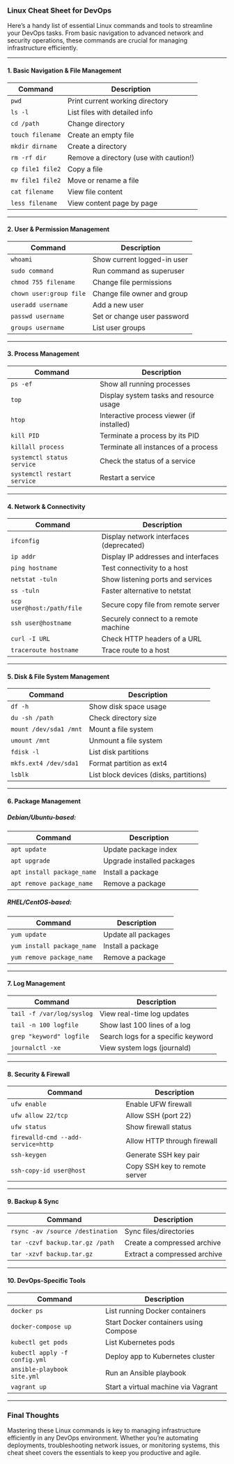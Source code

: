 ### Linux Cheat Sheet for DevOps

Here’s a handy list of essential Linux commands and tools to streamline your DevOps tasks. From basic navigation to advanced network and security operations, these commands are crucial for managing infrastructure efficiently.

---

#### **1. Basic Navigation & File Management**

| Command          | Description                                |
|------------------|--------------------------------------------|
| `pwd`            | Print current working directory            |
| `ls -l`          | List files with detailed info              |
| `cd /path`       | Change directory                          |
| `touch filename` | Create an empty file                      |
| `mkdir dirname`  | Create a directory                        |
| `rm -rf dir`     | Remove a directory (use with caution!)     |
| `cp file1 file2` | Copy a file                               |
| `mv file1 file2` | Move or rename a file                     |
| `cat filename`   | View file content                         |
| `less filename`  | View content page by page                 |

---

#### **2. User & Permission Management**

| Command               | Description                                       |
|-----------------------|---------------------------------------------------|
| `whoami`              | Show current logged-in user                       |
| `sudo command`        | Run command as superuser                          |
| `chmod 755 filename`  | Change file permissions                           |
| `chown user:group file`| Change file owner and group                      |
| `useradd username`     | Add a new user                                    |
| `passwd username`      | Set or change user password                       |
| `groups username`      | List user groups                                  |

---

#### **3. Process Management**

| Command            | Description                               |
|--------------------|-------------------------------------------|
| `ps -ef`           | Show all running processes                |
| `top`              | Display system tasks and resource usage   |
| `htop`             | Interactive process viewer (if installed) |
| `kill PID`         | Terminate a process by its PID            |
| `killall process`  | Terminate all instances of a process      |
| `systemctl status service` | Check the status of a service       |
| `systemctl restart service` | Restart a service                  |

---

#### **4. Network & Connectivity**

| Command                   | Description                                   |
|---------------------------|-----------------------------------------------|
| `ifconfig`                | Display network interfaces (deprecated)       |
| `ip addr`                 | Display IP addresses and interfaces           |
| `ping hostname`           | Test connectivity to a host                   |
| `netstat -tuln`           | Show listening ports and services             |
| `ss -tuln`                | Faster alternative to netstat                 |
| `scp user@host:/path/file`| Secure copy file from remote server           |
| `ssh user@hostname`       | Securely connect to a remote machine          |
| `curl -I URL`             | Check HTTP headers of a URL                   |
| `traceroute hostname`     | Trace route to a host                         |

---

#### **5. Disk & File System Management**

| Command              | Description                                   |
|----------------------|-----------------------------------------------|
| `df -h`              | Show disk space usage                        |
| `du -sh /path`       | Check directory size                         |
| `mount /dev/sda1 /mnt` | Mount a file system                        |
| `umount /mnt`        | Unmount a file system                        |
| `fdisk -l`           | List disk partitions                         |
| `mkfs.ext4 /dev/sda1`| Format partition as ext4                     |
| `lsblk`              | List block devices (disks, partitions)       |

---

#### **6. Package Management**

##### **Debian/Ubuntu-based:**
| Command                        | Description                          |
|---------------------------------|--------------------------------------|
| `apt update`                    | Update package index                |
| `apt upgrade`                   | Upgrade installed packages          |
| `apt install package_name`      | Install a package                   |
| `apt remove package_name`       | Remove a package                    |

##### **RHEL/CentOS-based:**
| Command                         | Description                          |
|----------------------------------|--------------------------------------|
| `yum update`                     | Update all packages                 |
| `yum install package_name`       | Install a package                   |
| `yum remove package_name`        | Remove a package                    |

---

#### **7. Log Management**

| Command                   | Description                                  |
|---------------------------|----------------------------------------------|
| `tail -f /var/log/syslog`  | View real-time log updates                   |
| `tail -n 100 logfile`      | Show last 100 lines of a log                 |
| `grep "keyword" logfile`   | Search logs for a specific keyword           |
| `journalctl -xe`           | View system logs (journald)                 |

---

#### **8. Security & Firewall**

| Command                      | Description                                 |
|------------------------------|---------------------------------------------|
| `ufw enable`                 | Enable UFW firewall                         |
| `ufw allow 22/tcp`           | Allow SSH (port 22)                         |
| `ufw status`                 | Show firewall status                        |
| `firewalld-cmd --add-service=http` | Allow HTTP through firewall          |
| `ssh-keygen`                 | Generate SSH key pair                       |
| `ssh-copy-id user@host`      | Copy SSH key to remote server               |

---

#### **9. Backup & Sync**

| Command                                      | Description                                |
|----------------------------------------------|--------------------------------------------|
| `rsync -av /source /destination`            | Sync files/directories                     |
| `tar -czvf backup.tar.gz /path`             | Create a compressed archive                |
| `tar -xzvf backup.tar.gz`                   | Extract a compressed archive               |

---

#### **10. DevOps-Specific Tools**

| Command                   | Description                                |
|---------------------------|--------------------------------------------|
| `docker ps`               | List running Docker containers             |
| `docker-compose up`       | Start Docker containers using Compose      |
| `kubectl get pods`        | List Kubernetes pods                       |
| `kubectl apply -f config.yml` | Deploy app to Kubernetes cluster        |
| `ansible-playbook site.yml` | Run an Ansible playbook                   |
| `vagrant up`              | Start a virtual machine via Vagrant        |

---

### Final Thoughts
Mastering these Linux commands is key to managing infrastructure efficiently in any DevOps environment. Whether you’re automating deployments, troubleshooting network issues, or monitoring systems, this cheat sheet covers the essentials to keep you productive and agile.
